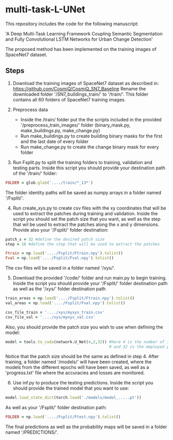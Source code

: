 # multi-task-L-UNet

This repository includes the code for the following manuscript:

'A Deep Multi-Task Learning Framework Coupling Semantic Segmentation and Fully Convolutional LSTM Networks for Urban Change Detection'

The proposed method has been implemented on the training images of SpaceNet7 dataset.

## Steps

1. Download the training images of SpaceNet7 dataset as described in: https://github.com/CosmiQ/CosmiQ_SN7_Baseline
   Rename the downloaded folder '/SN7_buildings_train/' to '/train/'. This folder contains all 60 folders of SpaceNet7 training images.
   
2. Preprocess data
   - Inside the /train/ folder put the the scripts included in the provided '/preprocess_train_images/' folder (binary_mask.py, make_buildings.py, make_change.py)
   - Run make_buildings.py to create building binary masks for the first and the last date of every folder
   - Run make_change.py to create the change binary mask for every folder 

3. Run Fsplit.py to split the training folders to training, validation and testing parts. Inside this script you should provide your destination path of the '/train/' folder: 
```ruby
FOLDER = glob.glob('..../train/*_13*')
```
   The folder identity paths will be saved as numpy arrays in a folder named '/Fsplit/'.
   
4. Run create_xys.py to create csv files with the xy coordinates that will be used to extract the patches during training and validation. Inside the script you should set the patch size that you want, as well as the step that wil be used to extract the patches along the x and y dimensions. Provide also your '/Fsplit/' folder destination:
```ruby
patch_s = 32 #define the desired patch size
step = 16 #define the step that will be used to extract the patches

Ftrain = np.load('..../Fsplit/Ftrain.npy').tolist()
Fval = np.load('..../Fsplit/Fval.npy').tolist()  
```
   The csv files will be saved in a folder named '/xys/'. 
  
5. Download the provided '/code/' folder and run main.py to begin training. Inside the script you should provide your '/Fsplit/' folder destination path as well as the '/xys/' folder destination path
```ruby
train_areas = np.load('..../Fsplit/Ftrain.npy').tolist()
val_areas = np.load('..../Fsplit/Fval.npy').tolist()

csv_file_train = '..../xys/myxys_train.csv'
csv_file_val = '..../xys/myxys_val.csv'
```
Also, you should provide the patch size you wish to use when defining the model:
```ruby
model = tools.to_cuda(network.U_Net(4,2,32)) #here 4 is the number of input channels, 2 is the number of output categories (change or no change)
                                             # and 32 is the employed patch size
```                                             
Notice that the patch size should be the same as defined in step 4.
After training, a folder named '/models/' will have been created, where the models from the different epochs will have been saved, as well as a 'progress.txt' file where the accuracies and losses are monitored.

6. Use inf.py to produce the testing predictions. Inside the script you should provide the trained model that you want to use:
```ruby
model.load_state_dict(torch.load('./models/model_.....pt'))
```
As well as your '/Fsplit/' folder destination path:
```ruby
FOLDER = np.load('..../Fsplit/Ftest.npy').tolist()
```
The final predictions as well as the probability maps will be saved in a folder named '/PREDICTIONS/'.

